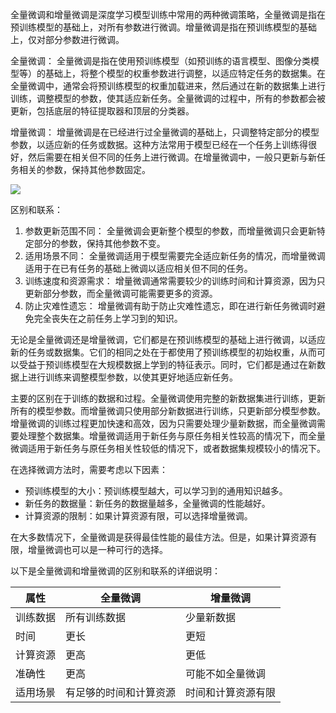全量微调和增量微调是深度学习模型训练中常用的两种微调策略，全量微调是指在预训练模型的基础上，对所有参数进行微调。增量微调是指在预训练模型的基础上，仅对部分参数进行微调。

全量微调： 全量微调是指在使用预训练模型（如预训练的语言模型、图像分类模型等）的基础上，将整个模型的权重参数进行调整，以适应特定任务的数据集。在全量微调中，通常会将预训练模型的权重加载进来，然后通过在新的数据集上进行训练，调整模型的参数，使其适应新任务。全量微调的过程中，所有的参数都会被更新，包括底层的特征提取器和顶层的分类器。

增量微调： 增量微调是在已经进行过全量微调的基础上，只调整特定部分的模型参数，以适应新的任务或数据。这种方法常用于模型已经在一个任务上训练得很好，然后需要在相关但不同的任务上进行微调。在增量微调中，一般只更新与新任务相关的参数，保持其他参数固定。

![](https://cdn.nlark.com/yuque/0/2023/png/406504/1691238359825-20177fa3-aa33-4662-b415-ef4c6ee61169.png)

区别和联系：

1. 参数更新范围不同： 全量微调会更新整个模型的参数，而增量微调只会更新特定部分的参数，保持其他参数不变。
2. 适用场景不同： 全量微调适用于模型需要完全适应新任务的情况，而增量微调适用于在已有任务的基础上微调以适应相关但不同的任务。
3. 训练速度和资源需求： 增量微调通常需要较少的训练时间和计算资源，因为只更新部分参数，而全量微调可能需要更多的资源。
4. 防止灾难性遗忘： 增量微调有助于防止灾难性遗忘，即在进行新任务微调时避免完全丧失在之前任务上学习到的知识。



无论是全量微调还是增量微调，它们都是在预训练模型的基础上进行微调，以适应新的任务或数据集。它们的相同之处在于都使用了预训练模型的初始权重，从而可以受益于预训练模型在大规模数据上学到的特征表示。同时，它们都是通过在新数据上进行训练来调整模型参数，以使其更好地适应新任务。



主要的区别在于训练的数据和过程。全量微调使用完整的新数据集进行训练，更新所有的模型参数。而增量微调只使用部分新数据进行训练，只更新部分模型参数。增量微调的训练过程更加快速和高效，因为只需要处理少量新数据，而全量微调需要处理整个数据集。增量微调适用于新任务与原任务相关性较高的情况下，而全量微调适用于新任务与原任务相关性较低的情况下，或者数据集规模较小的情况下。



在选择微调方法时，需要考虑以下因素：

+ 预训练模型的大小：预训练模型越大，可以学习到的通用知识越多。
+ 新任务的数据量：新任务的数据量越多，全量微调的性能越好。
+ 计算资源的限制：如果计算资源有限，可以选择增量微调。

在大多数情况下，全量微调是获得最佳性能的最佳方法。但是，如果计算资源有限，增量微调也可以是一种可行的选择。



以下是全量微调和增量微调的区别和联系的详细说明：

| 属性 | 全量微调 | 增量微调 |
| --- | --- | --- |
| 训练数据 | 所有训练数据 | 少量新数据 |
| 时间 | 更长 | 更短 |
| 计算资源 | 更高 | 更低 |
| 准确性 | 更高 | 可能不如全量微调 |
| 适用场景 | 有足够的时间和计算资源 | 时间和计算资源有限 |






